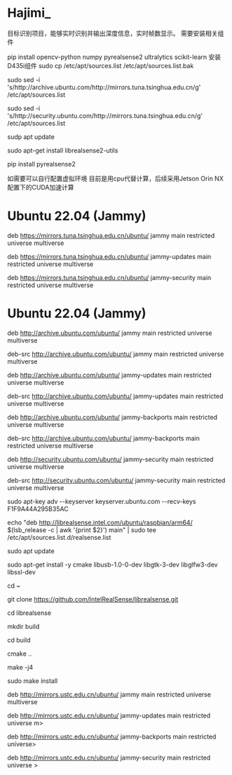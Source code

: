 # Hajimi_
目标识别项目，能够实时识别并输出深度信息，实时帧数显示。
需要安装相关组件

pip install opencv-python numpy pyrealsense2 ultralytics scikit-learn
安装D435i组件
sudo cp /etc/apt/sources.list /etc/apt/sources.list.bak

sudo sed -i 's/http:\/\/archive.ubuntu.com/http:\/\/mirrors.tuna.tsinghua.edu.cn/g' /etc/apt/sources.list

sudo sed -i 's/http:\/\/security.ubuntu.com/http:\/\/mirrors.tuna.tsinghua.edu.cn/g' /etc/apt/sources.list

sudp apt update

sudo apt-get install librealsense2-utils

pip install pyrealsense2


如需要可以自行配置虚拟环境
目前是用cpu代替计算，后续采用Jetson Orin NX配置下的CUDA加速计算



# Ubuntu 22.04 (Jammy)
deb https://mirrors.tuna.tsinghua.edu.cn/ubuntu/ jammy main restricted universe multiverse

deb https://mirrors.tuna.tsinghua.edu.cn/ubuntu/ jammy-updates main restricted universe multiverse

deb https://mirrors.tuna.tsinghua.edu.cn/ubuntu/ jammy-security main restricted universe multiverse


# Ubuntu 22.04 (Jammy)
deb http://archive.ubuntu.com/ubuntu/ jammy main restricted universe multiverse

deb-src http://archive.ubuntu.com/ubuntu/ jammy main restricted universe multiverse

deb http://archive.ubuntu.com/ubuntu/ jammy-updates main restricted universe multiverse

deb-src http://archive.ubuntu.com/ubuntu/ jammy-updates main restricted universe multiverse

deb http://archive.ubuntu.com/ubuntu/ jammy-backports main restricted universe multiverse

deb-src http://archive.ubuntu.com/ubuntu/ jammy-backports main restricted universe multiverse

deb http://security.ubuntu.com/ubuntu/ jammy-security main restricted universe multiverse

deb-src http://security.ubuntu.com/ubuntu/ jammy-security main restricted universe multiverse


sudo apt-key adv --keyserver keyserver.ubuntu.com --recv-keys F1F9A44A295B35AC

echo "deb http://librealsense.intel.com/ubuntu/raspbian/arm64/ $(lsb_release -c | awk '{print $2}') main" | sudo tee /etc/apt/sources.list.d/realsense.list

sudo apt update

sudo apt-get install -y cmake libusb-1.0-0-dev libgtk-3-dev libglfw3-dev libssl-dev

cd ~

git clone https://github.com/IntelRealSense/librealsense.git

cd librealsense

mkdir build

cd build

cmake ..

make -j4

sudo make install

deb http://mirrors.ustc.edu.cn/ubuntu/ jammy main restricted universe multiverse

deb http://mirrors.ustc.edu.cn/ubuntu/ jammy-updates main restricted universe m>

deb http://mirrors.ustc.edu.cn/ubuntu/ jammy-backports main restricted universe>

deb http://mirrors.ustc.edu.cn/ubuntu/ jammy-security main restricted universe >
